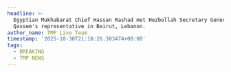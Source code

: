 ```yaml
---
headline: >-
  Egyptian Mukhabarat Chief Hassan Rashad met Hezbollah Secretary General Naim
  Qassem's representative in Beirut, Lebanon.
author_name: TMP Live Team
timestamp: '2025-10-30T21:18:26.303474+00:00'
tags:
  - BREAKING
  - TMP NEWS
---
```



